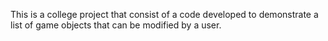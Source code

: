 This is a college project that consist of a code developed to demonstrate a list of game objects that can be modified by a user.
